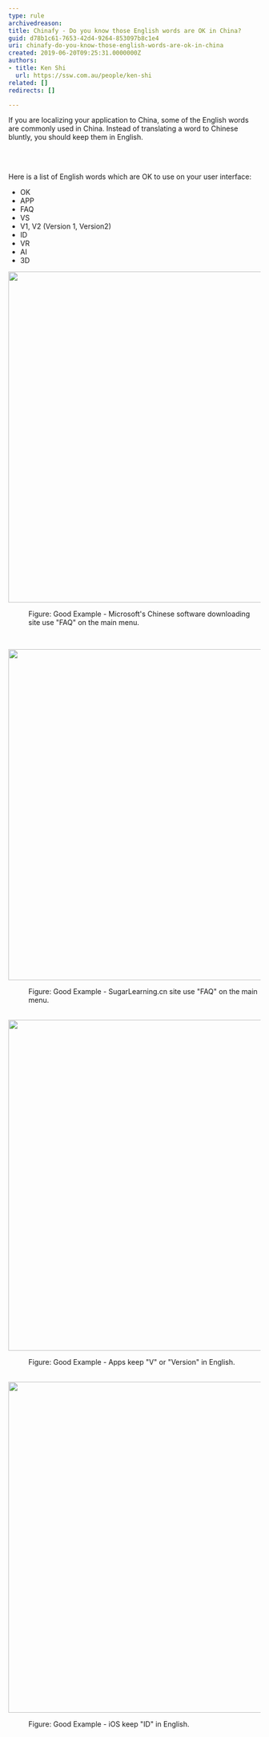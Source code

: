 ```yaml
---
type: rule
archivedreason: 
title: Chinafy - Do you know those English words are OK in China?
guid: d78b1c61-7653-42d4-9264-853097b8c1e4
uri: chinafy-do-you-know-those-english-words-are-ok-in-china
created: 2019-06-20T09:25:31.0000000Z
authors:
- title: Ken Shi
  url: https://ssw.com.au/people/ken-shi
related: []
redirects: []

---
```



<p>If you are localizing your application to China, some of the English words are commonly used in China. Instead of translating a word to Chinese bluntly, you should keep them&#160;in English.&#160;<br></p>
<br><excerpt class='endintro'></excerpt><br>
<p>Here is a list of English&#160;words which are OK to use on your user&#160;interface&#58;<br></p><ul><li>​OK<br></li><li>APP<br></li><li>FAQ<br></li><li>VS<br></li><li>V1, V2 (Version 1, Version2)<br></li><li>ID<br></li><li>VR<br></li><li>AI<br></li><li>3D​<br></li></ul><dl class="ssw15-rteElement-ImageArea"> 
   <img src="/PublishingImages/microsoft%20download%20site.jpg" alt="" style="width&#58;660px;" /> 
</dl><dd class="ssw15-rteElement-FigureGood"> 
   Figure&#58; Good Example -&#160;Microsoft's Chinese&#160;software downloading site use &quot;FAQ&quot; on the main menu.</dd><p><br></p><dl class="ssw15-rteElement-ImageArea"> 
   <img src="/PublishingImages/sugarlearning%20cn%20site.jpg" alt="" style="width&#58;660px;" /> 
</dl><dd class="ssw15-rteElement-FigureGood"> 
   Figure&#58; Good Example -&#160;SugarLearning.cn site&#160;use &quot;FAQ&quot; on the main menu.&#160;<br></dd>​&#160; 
<dl class="ssw15-rteElement-ImageArea"> 
   <img src="/PublishingImages/Version%20OK.png" alt="" style="width&#58;660px;" /> 
</dl><dd class="ssw15-rteElement-FigureGood"> 
   Figure&#58; Good Example - Apps keep&#160;&quot;V&quot; or &quot;Version&quot; in English.&#160;<br></dd>​&#160; 
<dl class="ssw15-rteElement-ImageArea"> 
   <img src="/PublishingImages/FACE%20ID.png" alt="" style="width&#58;660px;" /> 
</dl><dd class="ssw15-rteElement-FigureGood"> 
   Figure&#58; Good Example - iOS keep &quot;ID&quot; in English.&#160;<br></dd>​&#160;​​​ 
<div><p> 
      <br> 
   </p></div>


